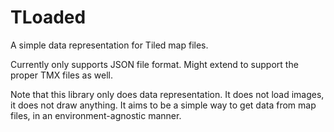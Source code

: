 # TLoaded
A simple data representation for Tiled map files.

Currently only supports JSON file format. Might extend to support the proper TMX files as well.

Note that this library only does data representation. It does not load images, it does not draw anything.
It aims to be a simple way to get data from map files, in an environment-agnostic manner.
